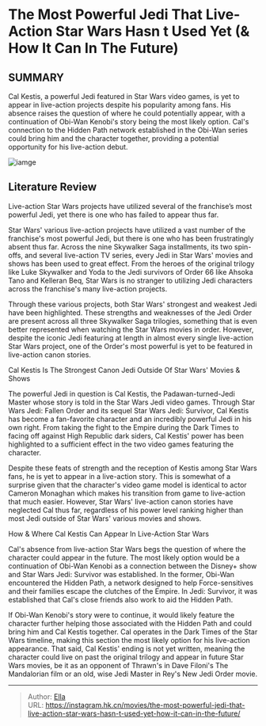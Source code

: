 # The Most Powerful Jedi That Live-Action Star Wars Hasn t Used Yet (&amp; How It Can In The Future)


## SUMMARY 



  Cal Kestis, a powerful Jedi featured in Star Wars video games, is yet to appear in live-action projects despite his popularity among fans.   His absence raises the question of where he could potentially appear, with a continuation of Obi-Wan Kenobi&#39;s story being the most likely option.   Cal&#39;s connection to the Hidden Path network established in the Obi-Wan series could bring him and the character together, providing a potential opportunity for his live-action debut.  

![iamge](https://static1.srcdn.com/wordpress/wp-content/uploads/2023/11/star-wars-jedi-cal-kestis-silhouette.jpg)

## Literature Review
Live-action Star Wars projects have utilized several of the franchise’s most powerful Jedi, yet there is one who has failed to appear thus far.




Star Wars&#39; various live-action projects have utilized a vast number of the franchise&#39;s most powerful Jedi, but there is one who has been frustratingly absent thus far. Across the nine Skywalker Saga installments, its two spin-offs, and several live-action TV series, every Jedi in Star Wars&#39; movies and shows has been used to great effect. From the heroes of the original trilogy like Luke Skywalker and Yoda to the Jedi survivors of Order 66 like Ahsoka Tano and Kelleran Beq, Star Wars is no stranger to utilizing Jedi characters across the franchise&#39;s many live-action projects.




Through these various projects, both Star Wars&#39; strongest and weakest Jedi have been highlighted. These strengths and weaknesses of the Jedi Order are present across all three Skywalker Saga trilogies, something that is even better represented when watching the Star Wars movies in order. However, despite the iconic Jedi featuring at length in almost every single live-action Star Wars project, one of the Order&#39;s most powerful is yet to be featured in live-action canon stories.


 Cal Kestis Is The Strongest Canon Jedi Outside Of Star Wars&#39; Movies &amp; Shows 
          

The powerful Jedi in question is Cal Kestis, the Padawan-turned-Jedi Master whose story is told in the Star Wars Jedi video games. Through Star Wars Jedi: Fallen Order and its sequel Star Wars Jedi: Survivor, Cal Kestis has become a fan-favorite character and an incredibly powerful Jedi in his own right. From taking the fight to the Empire during the Dark Times to facing off against High Republic dark siders, Cal Kestis&#39; power has been highlighted to a sufficient effect in the two video games featuring the character.




Despite these feats of strength and the reception of Kestis among Star Wars fans, he is yet to appear in a live-action story. This is somewhat of a surprise given that the character&#39;s video game model is identical to actor Cameron Monaghan which makes his transition from game to live-action that much easier. However, Star Wars&#39; live-action canon stories have neglected Cal thus far, regardless of his power level ranking higher than most Jedi outside of Star Wars&#39; various movies and shows.



 How &amp; Where Cal Kestis Can Appear In Live-Action Star Wars 
          

Cal&#39;s absence from live-action Star Wars begs the question of where the character could appear in the future. The most likely option would be a continuation of Obi-Wan Kenobi as a connection between the Disney&#43; show and Star Wars Jedi: Survivor was established. In the former, Obi-Wan encountered the Hidden Path, a network designed to help Force-sensitives and their families escape the clutches of the Empire. In Jedi: Survivor, it was established that Cal&#39;s close friends also work to aid the Hidden Path.




If Obi-Wan Kenobi&#39;s story were to continue, it would likely feature the character further helping those associated with the Hidden Path and could bring him and Cal Kestis together. Cal operates in the Dark Times of the Star Wars timeline, making this section the most likely option for his live-action appearance. That said, Cal Kestis&#39; ending is not yet written, meaning the character could live on past the original trilogy and appear in future Star Wars movies, be it as an opponent of Thrawn&#39;s in Dave Filoni&#39;s The Mandalorian film or an old, wise Jedi Master in Rey&#39;s New Jedi Order movie.



---

> Author: [Ella](https://instagram.hk.cn/)  
> URL: https://instagram.hk.cn/movies/the-most-powerful-jedi-that-live-action-star-wars-hasn-t-used-yet-how-it-can-in-the-future/  

